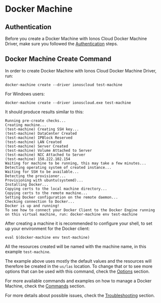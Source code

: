 # Docker Machine

## Authentication

Before you create a Docker Machine with Ionos Cloud Docker Machine Driver, make sure you followed the [Authentication](../usage/authentication.md) steps.

## Docker Machine Create Command

In order to create Docker Machine with Ionos Cloud Docker Machine Driver, run:

```text
docker-machine create --driver ionoscloud test-machine
```

For Windows users: 

```text
docker-machine create --driver ionoscloud.exe test-machine
```

It should produce results similar to this:

```text
Running pre-create checks...
Creating machine...
(test-machine) Creating SSH key...
(test-machine) DataCenter Created
(test-machine) IPBlock Reserved
(test-machine) LAN Created
(test-machine) Server Created
(test-machine) Volume Attached to Server
(test-machine) NIC Attached to Server
(test-machine) 158.222.102.154
Waiting for machine to be running, this may take a few minutes...
Detecting operating system of created instance...
Waiting for SSH to be available...
Detecting the provisioner...
Provisioning with ubuntu(systemd)...
Installing Docker...
Copying certs to the local machine directory...
Copying certs to the remote machine...
Setting Docker configuration on the remote daemon...
Checking connection to Docker...
Docker is up and running!
To see how to connect your Docker Client to the Docker Engine running on this virtual machine, run: docker-machine env test-machine
```

After creating a machine it is recommended to configure your shell, to set up your environment for the Docker client:

```text
eval $(docker-machine env test-machine)
```

All the resources created will be named with the machine name, in this example `test-machine`.

The example above uses mostly the default values and the resources will therefore be created in the `us/las` location. To change that or to see more options that can be used with this command, check the [Options](../usage/options.md) section.

For more available commands and examples on how to manage a Docker Machine, check the [Commands](../usage/commands.md) section.

For more details about possible issues, check the [Troubleshooting](troubleshooting.md) section.

